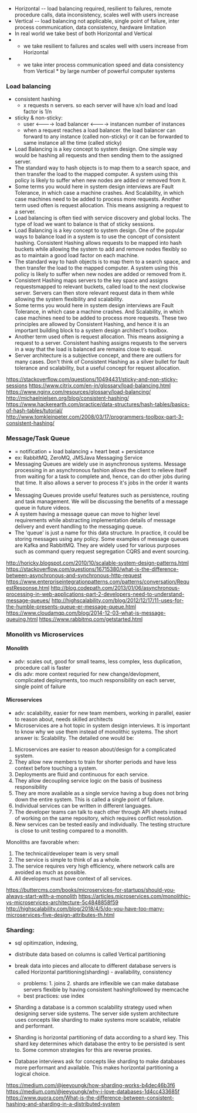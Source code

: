 * Horizontal -- load balancing required, resilient to failures, remote procedure calls, data inconsistency, scales well with users increase
* Vertical -- load balancing not applicable, single point of failure, inter process communication, data consistency, hardware limitation
* In real world we take best of both Horizontal and Vertical
* - we take resilient to failures and scales well with users increase from Horizontal
* - we take inter process communication speed and data consistency from Vertical
        * by large number of powerful computer systems

### Load balancing  
* consistent hashing
    *  x requests n servers. so each server will have x/n load and load factor is 1/n
* sticky & non-sticky:
    * user <----> load balancer <---->  instancen number of instances   
    * when a request reaches a load balancer. the load balancer can forward to any instance (called non-sticky) or it can be forwarded to same instance all the time (called sticky)
* Load Balancing is a key concept to system design. One simple way would be hashing all requests and then sending them to the assigned server.
* The standard way to hash objects is to map them to a search space, and then transfer the load to the mapped computer. A system using this policy is likely to suffer when new nodes are added or removed from it. 
* Some terms you would here in system design interviews are Fault Tolerance, in which case a machine crashes. And Scalability, in which case machines need to be added to process more requests. Another term used often is request allocation. This means assigning a request to a server.
* Load balancing is often tied with service discovery and global locks. The type of load we want to balance is that of sticky sessions.
* Load Balancing is a key concept to system design. One of the popular ways to balance load in a system is to use the concept of consistent hashing. Consistent Hashing allows requests to be mapped into hash buckets while allowing the system to add and remove nodes flexibly so as to maintain a good load factor on each machine.
* The standard way to hash objects is to map them to a search space, and then transfer the load to the mapped computer. A system using this policy is likely to suffer when new nodes are added or removed from it. 
* Consistent Hashing maps servers to the key space and assigns requestsmapped to relevant buckets, called load to the next clockwise server. Servers can then store relevant request data in them while allowing the system flexibility and scalability.
* Some terms you would here in system design interviews are Fault Tolerance, in which case a machine crashes. And Scalability, in which case machines need to be added to process more requests. These two principles are allowed by Consistent Hashing, and hence it is an important building block to a system design architect's toolbox.
* Another term used often is request allocation. This means assigning a request to a server. Consistent hashing assigns requests to the servers in a way that the load is balanced are remains close to equal. 
* Server architecture is a subjective concept, and there are outliers for many cases. Don't think of Consistent Hashing as a silver bullet for fault tolerance and scalability, but a useful concept for request allocation.

https://stackoverflow.com/questions/10494431/sticky-and-non-sticky-sessions
https://www.citrix.com/en-in/glossary/load-balancing.html
https://www.nginx.com/resources/glossary/load-balancing/
http://michaelnielsen.org/blog/consistent-hashing/
https://www.hackerearth.com/practice/data-structures/hash-tables/basics-of-hash-tables/tutorial/
http://www.tomkleinpeter.com/2008/03/17/programmers-toolbox-part-3-consistent-hashing/


### Message/Task Queue
* = notification + load balancing + heart beat + persistance
* ex: RabbitMQ, ZeroMQ, JMSJava Messaging Service
* Messaging Queues are widely use in asynchronous systems. Message processing in an asynchronous fashion allows the client to relieve itself from waiting for a task to complete and, hence, can do other jobs during that time. It also allows a server to process it's jobs in the order it wants to.
* Messaging Queues provide useful features such as persistence, routing and task management. We will be discussing the benefits of a message queue in future videos.
* A system having a message queue can move to higher level requirements while abstracting implementation details of message delivery and event handling to the messaging queue.
* The 'queue' is just a name for this data structure. In practice, it could be storing messages using any policy. Some examples of message queues are Kafka and RabbitMQ. They are widely used for various purposes such as command query request segregation CQRS and event sourcing.

http://horicky.blogspot.com/2010/10/scalable-system-design-patterns.html
https://stackoverflow.com/questions/16715380/what-is-the-difference-between-asynchronous-and-synchronous-http-request
https://www.enterpriseintegrationpatterns.com/patterns/conversation/RequestResponse.html
http://blog.codepath.com/2013/01/06/asynchronous-processing-in-web-applications-part-2-developers-need-to-understand-message-queues/
http://highscalability.com/blog/2012/12/17/11-uses-for-the-humble-presents-queue-er-message-queue.html
https://www.cloudamqp.com/blog/2014-12-03-what-is-message-queuing.html
https://www.rabbitmq.com/getstarted.html

### Monolith vs Microservices
#### Monolith
* adv: scales out, good for small teams, less complex, less duplication, procedure call is faster
* dis adv: more context requried for new change/devlopment, complicated deployments, too much responsibility on each server, single point of failure

#### Microservices
* adv: scalability, easier for new team members, working in parallel, easier to reason about, needs skilled architects
* Microservices are a hot topic in system design interviews. It is important to know why we use them instead of monolithic systems. The short answer is: Scalability. The detailed one would be:

1) Microservices are easier to reason about/design for a complicated system.
2) They allow new members to train for shorter periods and have less context before touching a system.
3) Deployments are fluid and continuous for each service.
4) They allow decoupling service logic on the basis of business responsibility
5) They are more available as a single service having a bug does not bring down the entire system. This is called a single point of failure.
6) Individual services can be written in different languages.
7) The developer teams can talk to each other through API sheets instead of working on the same repository, which requires conflict resolution.
8) New services can be tested easily and individually. The testing structure is close to unit testing compared to a monolith.

Monoliths are favorable when:
1) The technical/developer team is very small
2) The service is simple to think of as a whole.
3) The service requires very high efficiency, where network calls are avoided as much as possible.
4) All developers must have context of all services.

https://buttercms.com/books/microservices-for-startups/should-you-always-start-with-a-monolith
https://articles.microservices.com/monolithic-vs-microservices-architecture-5c4848858f59
http://highscalability.com/blog/2018/4/5/do-you-have-too-many-microservices-five-design-attributes-th.html


### Sharding:
* sql opitimzation, indexing, 
* distribute data based on columns is called Vertical partitioning    
* break data into pieces and allocate to different database servers is called Horizontal partitioning(sharding) - availability, consistency
    * problems: 1. joins
                2. shards are inflexible we can make database servers flexible by having consistent hashingfollowed by memcache
    * best practices: use index
* Sharding a database is a common scalability strategy used when designing server side systems. The server side system architecture uses concepts like sharding to make systems more scalable, reliable and performant.

* Sharding is horizontal partitioning of data according to a shard key. This shard key determines which database the entry to be persisted is sent to. Some common strategies for this are reverse proxies.

* Database interviews ask for concepts like sharding to make databases more performant and available. This makes horizontal partitioning a logical choice.

https://medium.com/@jeeyoungk/how-sharding-works-b4dec46b3f6
https://medium.com/@jeeyoungk/why-i-love-databases-1d4cc433685f
https://www.quora.com/What-is-the-difference-between-consistent-hashing-and-sharding-in-a-distributed-system

